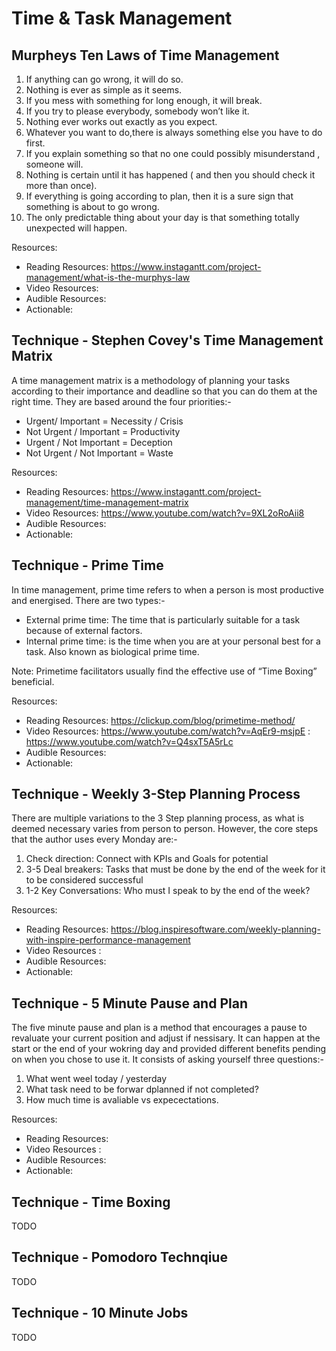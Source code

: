 # Time & Task Management

## Murpheys Ten Laws of Time Management

1. If anything can go wrong, it will do so.
2. Nothing is ever as simple as it seems.
3. If you mess with something for long enough, it will break.
4. If you try to please everybody, somebody won’t like it.
5. Nothing ever works out exactly as you expect.
6. Whatever you want to do,there is always something else you have to do first.
7. If you explain something so that no one could possibly misunderstand , someone will.
8. Nothing is certain until it has happened ( and then you should check it more than once).
9. If everything is going according to plan, then it is a sure sign that something is about to go wrong.
10. The only predictable thing about your day is that something totally unexpected will happen.

Resources: 
- Reading Resources: https://www.instagantt.com/project-management/what-is-the-murphys-law
- Video Resources: 
- Audible Resources:
- Actionable: 

## Technique - Stephen Covey's Time Management Matrix

A time management matrix is a methodology of planning your tasks according to their importance and deadline so that you can do them at the right time. They are based around the four priorities:-

 - Urgent/ Important = Necessity / Crisis
 - Not Urgent / Important = Productivity
 - Urgent / Not Important = Deception
 - Not Urgent / Not Important = Waste

Resources: 
- Reading Resources: https://www.instagantt.com/project-management/time-management-matrix
- Video Resources: https://www.youtube.com/watch?v=9XL2oRoAii8
- Audible Resources:
- Actionable: 


## Technique - Prime Time

In time management, prime time refers to when a person is most productive and energised. There are two types:-

 - External prime time: The time that is particularly suitable for a task because of external factors.
 - Internal prime time: is the time when you are at your personal best for a task. Also known as biological prime time.

Note: Primetime facilitators usually find the effective use of “Time Boxing” beneficial.  

Resources: 
- Reading Resources: https://clickup.com/blog/primetime-method/
- Video Resources: https://www.youtube.com/watch?v=AqEr9-msjpE
                : https://www.youtube.com/watch?v=Q4sxT5A5rLc
- Audible Resources:
- Actionable: 


## Technique - Weekly 3-Step Planning Process

There are multiple variations to the 3 Step planning process, as what is deemed necessary varies from person to person. However, the core steps that the author uses every Monday are:- 

1. Check direction: Connect with KPIs and Goals for potential
2. 3-5 Deal breakers: Tasks that must be done by the end of the week for it to be considered successful
3. 1-2 Key Conversations: Who must I speak to by the end of the week? 

Resources: 
- Reading Resources: https://blog.inspiresoftware.com/weekly-planning-with-inspire-performance-management
- Video Resources :
- Audible Resources:
- Actionable: 

## Technique - 5 Minute Pause and Plan

The five minute pause and plan is a method that encourages a pause to revaluate your current position and adjust if nessisary. It can happen at the start or the end of your wokring day and provided different benefits pending on when you chose to use it. It consists of asking yourself three questions:-

1. What went weel today / yesterday
2. What task need to be forwar dplanned if not completed?
3. How much time is avaliable vs expecectations. 


Resources: 
- Reading Resources: 
- Video Resources :
- Audible Resources:
- Actionable: 

## Technique - Time Boxing

TODO

## Technique - Pomodoro Technqiue

TODO

## Technique - 10 Minute Jobs 

TODO